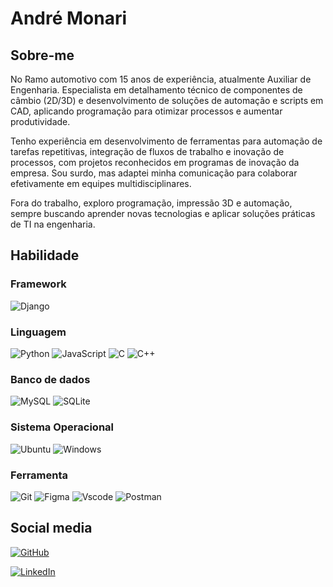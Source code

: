 # André Monari

## Sobre-me

No Ramo automotivo com 15 anos de experiência, atualmente Auxiliar de Engenharia. Especialista em detalhamento técnico de componentes de câmbio (2D/3D) e desenvolvimento de soluções de automação e scripts em CAD, aplicando programação para otimizar processos e aumentar produtividade.

Tenho experiência em desenvolvimento de ferramentas para automação de tarefas repetitivas, integração de fluxos de trabalho e inovação de processos, com projetos reconhecidos em programas de inovação da empresa. Sou surdo, mas adaptei minha comunicação para colaborar efetivamente em equipes multidisciplinares.

Fora do trabalho, exploro programação, impressão 3D e automação, sempre buscando aprender novas tecnologias e aplicar soluções práticas de TI na engenharia.


## Habilidade

### Framework
![Django](https://img.shields.io/badge/django-%23092E20.svg?style=for-the-badge&logo=django&logoColor=white)

### Linguagem
![Python](https://img.shields.io/badge/python-3670A0?style=for-the-badge&logo=python&logoColor=ffdd54)
![JavaScript](https://img.shields.io/badge/JavaScript-F7DF1E?style=for-the-badge&logo=javascript&logoColor=black)
![C](https://img.shields.io/badge/C-00599C?style=for-the-badge&logo=c&logoColor=white)
![C++](https://img.shields.io/badge/C%2B%2B-00599C?style=for-the-badge&logo=c%2B%2B&logoColor=white)

### Banco de dados
![MySQL](https://img.shields.io/badge/MySQL-00000F?style=for-the-badge&logo=mysql&logoColor=white)
![SQLite](https://img.shields.io/badge/SQLite-000?style=for-the-badge&logo=sqlite&logoColor=07405E)

### Sistema Operacional
![Ubuntu](https://img.shields.io/badge/Ubuntu-35495E?style=for-the-badge&logo=ubuntu&logoColor=2CA5E0)
![Windows](https://img.shields.io/badge/Windows-000?style=for-the-badge&logo=windows&logoColor=2CA5E0)

### Ferramenta
![Git](https://img.shields.io/badge/GIT-E44C30?style=for-the-badge&logo=git&logoColor=white)
![Figma](https://img.shields.io/badge/Figma-696969?style=for-the-badge&logo=figma&logoColor=figma)
![Vscode](https://img.shields.io/badge/Vscode-007ACC?style=for-the-badge&logo=visual-studio-code&logoColor=white)
![Postman](https://img.shields.io/badge/Postman-FF6C37.svg?style=for-the-badge&logo=Postman&logoColor=white)


## Social media
[![GitHub](https://img.shields.io/badge/GitHub-100000?style=for-the-badge&logo=github&logoColor=white)](https://github.com/MonariAndre) 

[![LinkedIn](https://img.shields.io/badge/LinkedIn-0077B5?style=for-the-badge&logo=linkedin&logoColor=white)](https://www.linkedin.com/in/monariandre)